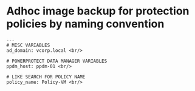 # Adhoc image backup for protection policies by naming convention
````
---
# MISC VARIABLES
ad_domain: vcorp.local <br/>

# POWERPROTECT DATA MANAGER VARIABLES
ppdm_host: ppdm-01 <br/>

# LIKE SEARCH FOR POLICY NAME
policy_name: Policy-VM <br/>
````